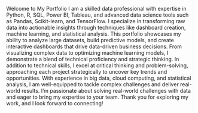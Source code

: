 Welcome to My Portfolio
I am a skilled data professional with expertise in Python, R, SQL, Power BI, Tableau, and advanced data science tools such as Pandas, Scikit-learn, and TensorFlow.
I specialize in transforming raw data into actionable insights through techniques like dashboard creation, machine learning, and statistical analysis.
This portfolio showcases my ability to analyze large datasets, build predictive models, and create interactive dashboards that drive data-driven business decisions. 
From visualizing complex data to optimizing machine learning models, I demonstrate a blend of technical proficiency and strategic thinking.
In addition to technical skills, I excel at critical thinking and problem-solving, approaching each project strategically to uncover key trends and opportunities.
With experience in big data, cloud computing, and statistical analysis, I am well-equipped to tackle complex challenges and deliver real-world results.
I’m passionate about solving real-world challenges with data and eager to bring my expertise to your team. Thank you for exploring my work, and I look forward to connecting!

